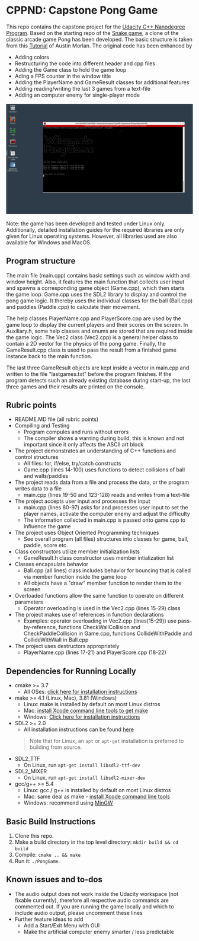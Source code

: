 # CPPND: Capstone Pong Game
This repo contains the capstone project for the [Udacity C++ Nanodegree Program](https://www.udacity.com/course/c-plus-plus-nanodegree--nd213). Based on the starting repo of the [Snake game](https://github.com/udacity/CppND-Capstone-Snake-Game), a clone of the classic arcade game Pong has been developed. The basic structure is taken from this [Tutorial](https://github.com/udacity/CppND-Capstone-Snake-Game) of Austin Morlan. The original code has been enhanced by

* Adding colors
* Restructuring the code into different header and cpp files
* Adding the Game class to hold the game loop
* Ading a FPS counter in the window title
* Adding the PlayerName and GameResult classes for additional features
* Adding reading/writing the last 3 games from a text-file
* Adding an computer enemy for single-player mode

<img src="ponggame.gif"/>

Note: the game has been developed and tested under Linux only. Additionally, detailed installation guides for the required libraries are only given for Linux operating systems. However, all libraries used are also available for Windows and MacOS.

## Program structure
The main file (main.cpp) contains basic settings such as window width and window height. Also, it features the main function that collects user input and spawns a corresponding game object (Game.cpp), which then starts the game loop. Game.cpp uses the SDL2 library to display and control the pong game logic. It thereby uses the individual classes for the ball (Ball.cpp) and paddles (Paddle.cpp) to calculate their movement. 

The help classes PlayerName.cpp and PlayerScore.cpp are used by the game loop to display the current players and their scores on the screen. In Auxiliary.h, some help classes and enums are stored that are required inside the game logic. The Vec2 class (Vec2.cpp) is a general helper class to contain a 2D vector for the physics of the pong game. Finally, the GameResult.cpp class is used to pass the result from a finished game instance back to the main function.

The last three GameResult objects are kept inside a vector in main.cpp and written to the file "lastgames.txt" before the program finishes. If the program detects such an already existing database during start-up, the last three games and their results are printed on the console.

## Rubric points
* README.MD file (all rubric points)
* Compiling and Testing
  * Program compules and runs without errors
  * The compiler shows a warning during build, this is known and not important since it only affects the ASCII art block
* The project demonstrates an understanding of C++ functions and control structures
  * All files: for, if/else, try/catch constructs
  * Game.cpp (lines 14-100) uses functions to detect collisions of ball and walls/paddles
* The project reads data from a file and process the data, or the program writes data to a file
  * main.cpp (lines 19-50 and 123-128) reads and writes from a text-file
* The project accepts user input and processes the input
  * main.cpp (lines 80-97) asks for and processes user input to set the player names, activate the computer enemy and adjust the difficulty
  * The information collected in main.cpp is passed onto game.cpp to influence the game
* The project uses Object Oriented Programming techniques
  * See overall program (all files) structures into classes for game, ball, paddle, score etc.
* Class constructors utilize member initialization lists
  * GameResult.h class constructor uses member intialization list
* Classes encapsulate behavior
  * Ball.cpp (all lines) class includes behavior for bouncing that is called via member function inside the game loop
  * All objects have a "draw" member function to render them to the screen
* Overloaded functions allow the same function to operate on different parameters
  * Operator overloading is used in the Vec2.cpp (lines 15-29) class
* The project makes use of references in function declarations
  * Examples: operator overloading in Vec2.cpp (lines(15-29)) use pass-by-reference, functions CheckWallCollision and CheckPaddleCollision in Game.cpp, functions CollideWithPaddle and CollideWithWall in Ball.cpp
* The project uses destructors appropriately
  * PlayerName.cpp (lines 17-21) and PlayerScore.cpp (18-22)

## Dependencies for Running Locally
* cmake >= 3.7
  * All OSes: [click here for installation instructions](https://cmake.org/install/)
* make >= 4.1 (Linux, Mac), 3.81 (Windows)
  * Linux: make is installed by default on most Linux distros
  * Mac: [install Xcode command line tools to get make](https://developer.apple.com/xcode/features/)
  * Windows: [Click here for installation instructions](http://gnuwin32.sourceforge.net/packages/make.htm)
* SDL2 >= 2.0
  * All installation instructions can be found [here](https://wiki.libsdl.org/Installation)
  >Note that for Linux, an `apt` or `apt-get` installation is preferred to building from source. 
* SDL2_TTF
  * On Linux, run `apt-get install libsdl2-ttf-dev`
* SDL2_MIXER
  * On Linux, run `apt-get install libsdl2-mixer-dev`
* gcc/g++ >= 5.4
  * Linux: gcc / g++ is installed by default on most Linux distros
  * Mac: same deal as make - [install Xcode command line tools](https://developer.apple.com/xcode/features/)
  * Windows: recommend using [MinGW](http://www.mingw.org/)

## Basic Build Instructions

1. Clone this repo.
2. Make a build directory in the top level directory: `mkdir build && cd build`
3. Compile: `cmake .. && make`
4. Run it: `./PongGame`.


## Known issues and to-dos
* The audio output does not work inside the Udacity workspace (not fixable currently), therefore all respective audio commands are commented out. If you are running the game locally and which to include audio output, please uncomment these lines
* Further feature ideas to add
  * Add a Start/Exit Menu with GUI
  * Make the artificial computer enemy smarter / less predictable
